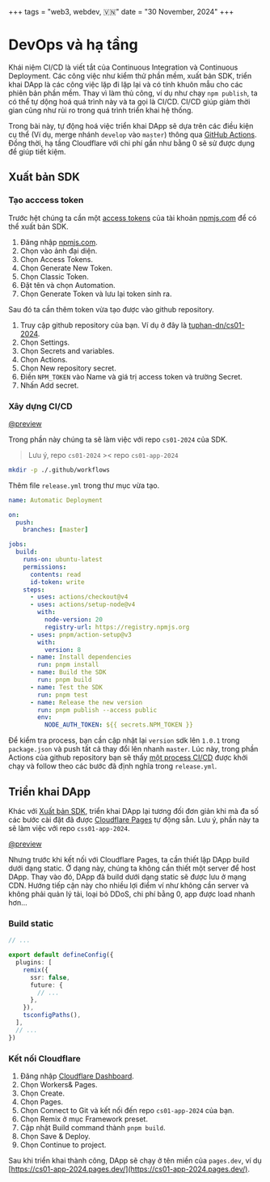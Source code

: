 +++
tags = "web3, webdev, 🇻🇳"
date = "30 November, 2024"
+++

# DevOps và hạ tầng

Khái niệm CI/CD là viết tắt của Continuous Integration và Continuous Deployment. Các công việc như kiểm thử phần mềm, xuất bản SDK, triển khai DApp là các công việc lặp đi lặp lại và có tính khuôn mẫu cho các phiên bản phần mềm. Thay vì làm thủ công, ví dụ như chạy `npm publish`, ta có thể tự dộng hoá quá trình này và ta gọi là CI/CD. CI/CD giúp giảm thời gian cũng như rủi ro trong quá trình triển khai hệ thống.

Trong bài này, tự động hoá việc triển khai DApp sẽ dựa trên các điều kiện cụ thể (Ví dụ, merge nhánh `develop` vào `master`) thông qua [GitHub Actions](https://github.com/features/actions). Đồng thời, hạ tầng Cloudflare với chi phí gần như bằng 0 sẽ sử được dụng để giúp tiết kiệm.

## Xuất bản SDK

### Tạo acccess token

Trước hệt chúng ta cần một [access tokens](https://docs.npmjs.com/creating-and-viewing-access-tokens) của tài khoản [npmjs.com](https://npmjs.com) để có thể xuất bản SDK.

1. Đăng nhập [npmjs.com](https://npmjs.com).
2. Chọn vào ảnh đại diện.
3. Chọn Access Tokens.
4. Chọn Generate New Token.
5. Chọn Classic Token.
6. Đặt tên và chọn Automation.
7. Chọn Generate Token và lưu lại token sinh ra.

Sau đó ta cần thêm token vừa tạo được vào github repository.

1. Truy cập github repository của bạn. Ví dụ ở đây là [tuphan-dn/cs01-2024](https://github.com/tuphan-dn/cs01-2024).
2. Chọn Settings.
3. Chọn Secrets and variables.
4. Chọn Actions.
5. Chọn New repository secret.
6. Điền `NPM_TOKEN` vào Name và giá trị access token và trường Secret.
7. Nhấn Add secret.

### Xây dựng CI/CD

[@preview](https://github.com/tuphan-dn/cs01-2024)

Trong phần này chúng ta sẽ làm việc với repo `cs01-2024` của SDK.

> Lưu ý, repo `cs01-2024` >< repo `cs01-app-2024`

```bash
mkdir -p ./.github/workflows
```

Thêm file `release.yml` trong thư mục vừa tạo.

```yaml label="./.github/workflows/release.yml" group="sdk"
name: Automatic Deployment

on:
  push:
    branches: [master]

jobs:
  build:
    runs-on: ubuntu-latest
    permissions:
      contents: read
      id-token: write
    steps:
      - uses: actions/checkout@v4
      - uses: actions/setup-node@v4
        with:
          node-version: 20
          registry-url: https://registry.npmjs.org
      - uses: pnpm/action-setup@v3
        with:
          version: 8
      - name: Install dependencies
        run: pnpm install
      - name: Build the SDK
        run: pnpm build
      - name: Test the SDK
        run: pnpm test
      - name: Release the new version
        run: pnpm publish --access public
        env:
          NODE_AUTH_TOKEN: ${{ secrets.NPM_TOKEN }}
```

Để kiểm tra process, bạn cần cập nhật lại `version` sdk lên `1.0.1` trong `package.json` và push tất cả thay đổi lên nhanh `master`. Lúc này, trong phần Actions của github repository bạn sẽ thấy [một process CI/CD](https://github.com/tuphan-dn/cs01-2024/actions/runs/12081257460/job/12081487427) được khởi chạy và follow theo các bước đã định nghĩa trong `release.yml`.

## Triển khai DApp

Khác với [Xuất bản SDK](#xuất-bản-sdk), triển khai DApp lại tương đối đơn giản khi mà đa số các bước cài đặt đã được [Cloudflare Pages](https://pages.cloudflare.com/) tự động sẵn. Lưu ý, phần này ta sẽ làm việc với repo `css01-app-2024`.

[@preview](https://github.com/tuphan-dn/cs01-app-2024)

Nhưng trước khi kết nối với Cloudflare Pages, ta cần thiết lập DApp build dưới dạng static. Ở dạng này, chúng ta không cần thiết một server để host DApp. Thay vào đó, DApp đã build dưới dạng static sẽ được lưu ở mạng CDN. Hướng tiếp cận này cho nhiều lợi điểm ví như không cần server và không phải quản lý tải, loại bỏ DDoS, chi phí bằng 0, app được load nhanh hơn...

### Build static

```ts label="vite.config.ts" group="app"
// ...

export default defineConfig({
  plugins: [
    remix({
      ssr: false,
      future: {
        // ...
      },
    }),
    tsconfigPaths(),
  ],
  // ...
})
```

### Kết nối Cloudflare

1. Đăng nhập [Cloudflare Dashboard](https://dash.cloudflare.com/).
2. Chọn Workers& Pages.
3. Chọn Create.
4. Chọn Pages.
5. Chọn Connect to Git và kết nối đến repo `cs01-app-2024` của bạn.
6. Chọn Remix ở mục Framework preset.
7. Cập nhật Build command thành `pnpm build`.
8. Chọn Save & Deploy.
9. Chọn Continue to project.

Sau khi triển khai thành công, DApp sẽ chạy ở tên miền của `pages.dev`, ví dụ [https://cs01-app-2024.pages.dev/](https://cs01-app-2024.pages.dev/).

